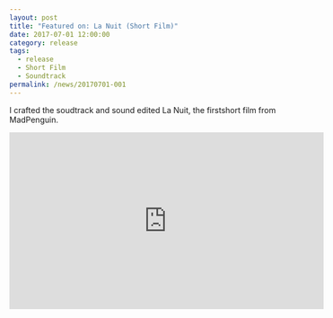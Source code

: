 ```yaml
---
layout: post
title: "Featured on: La Nuit (Short Film)"
date: 2017-07-01 12:00:00
category: release
tags:
  - release
  - Short Film
  - Soundtrack
permalink: /news/20170701-001
---
```


I crafted the soudtrack and sound edited La Nuit, the first<!--more-->short film from MadPenguin.

<iframe width="560" height="315" src="https://www.youtube.com/embed/VTiOGRI1tf4?controls=0" title="YouTube video player" frameborder="0" allow="accelerometer; autoplay; clipboard-write; encrypted-media; gyroscope; picture-in-picture" allowfullscreen></iframe>